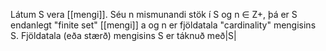 Látum S vera [[mengi]]. Séu n mismunandi stök í S og n ∈ Z+, þá er S endanlegt "finite set" [[mengi]] a og n er fjöldatala "cardinality" mengisins S. Fjöldatala (eða stærð) mengisins S er táknuð með|S|